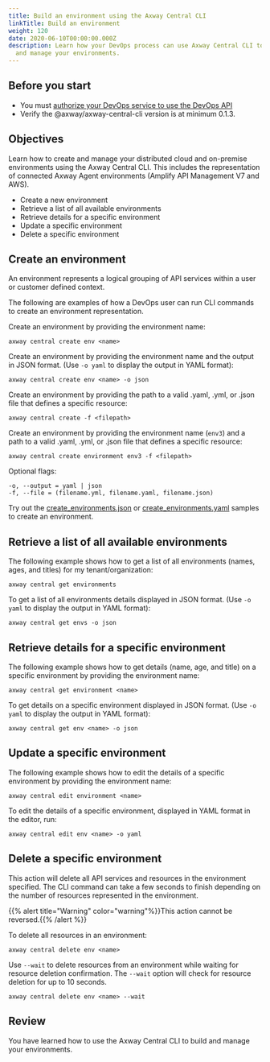 ```yaml
---
title: Build an environment using the Axway Central CLI
linkTitle: Build an environment
weight: 120
date: 2020-06-10T00:00:00.000Z
description: Learn how your DevOps process can use Axway Central CLI to build
  and manage your environments.
---
```


## Before you start

* You must [authorize your DevOps service to use the DevOps API](/docs/cli_central/cli_install/#authorize-your-cli-to-use-the-amplify-central-apis)
* Verify the @axway/axway-central-cli version is at minimum 0.1.3.

## Objectives

Learn how to create and manage your distributed cloud and on-premise environments using the Axway Central CLI. This includes the representation of connected Axway Agent environments (Amplify API Management V7 and AWS).

* Create a new environment
* Retrieve a list of all available environments
* Retrieve details for a specific environment
* Update a specific environment
* Delete a specific environment

## Create an environment

An environment represents a logical grouping of API services within a user or customer defined context.

The following are examples of how a DevOps user can run CLI commands to create an environment representation.

Create an environment by providing the environment name:

 ```
 axway central create env <name>
 ```

Create an environment by providing the environment name and the output in JSON format. (Use `-o yaml` to display the output in YAML format):

 ```
 axway central create env <name> -o json
 ```

Create an environment by providing the path to a valid .yaml, .yml, or .json file that defines a specific resource:

 ```
 axway central create -f <filepath>
 ```

Create an environment by providing the environment name (`env3`) and a path to a valid .yaml, .yml, or .json file that defines a specific resource:

```
axway central create environment env3 -f <filepath>
```

Optional flags:

```
-o, --output = yaml | json
-f, --file = (filename.yml, filename.yaml, filename.json)
```

Try out the [create_environments.json](https://axway-open-docs.netlify.app/samples/central/create_environments.json) or [create_environments.yaml](https://axway-open-docs.netlify.app/samples/central/create_environments.yaml) samples to create an environment.

## Retrieve a list of all available environments

The following example shows how to get a list of all environments (names, ages, and titles) for my tenant/organization:

```
axway central get environments
```

To get a list of all environments details displayed in JSON format. (Use `-o yaml` to display the output in YAML format):

```
axway central get envs -o json
```

## Retrieve details for a specific environment

The following example shows how to get details (name, age, and title) on a specific environment by providing the environment name:

```
axway central get environment <name>
```

To get details on a specific environment displayed in JSON format. (Use `-o yaml` to display the output in YAML format):

```
axway central get env <name> -o json
```

## Update a specific environment

The following example shows how to edit the details of a specific environment by providing the environment name:

```
axway central edit environment <name>
```

To edit the details of a specific environment, displayed in YAML format in the editor, run:

```
axway central edit env <name> -o yaml
```

## Delete a specific environment

This action will delete all API services and resources in the environment specified. The CLI command can take a few seconds to finish depending on the number of resources represented in the environment.

{{% alert title="Warning" color="warning"%}}This action cannot be reversed.{{% /alert %}}

To delete all resources in an environment:

```
axway central delete env <name>
```

Use `--wait` to delete resources from an environment while waiting for resource deletion confirmation. The `--wait` option will check for resource deletion for up to 10 seconds.

```
axway central delete env <name> --wait
```

## Review

You have learned how to use the Axway Central CLI to build and manage your environments.
